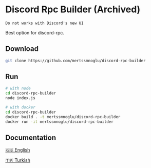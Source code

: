# Discord Rpc Builder (Archived)
`Do not works with Discord's new UI` 

Best option for discord-rpc.

## Download

```bash
git clone https://github.com/mertssmnoglu/discord-rpc-builder
```
## Run
```bash
# with node
cd discord-rpc-builder
node index.js

# with docker
cd discord-rpc-builder
docker build . -t mertssmnoglu/discord-rpc-builder
docker run -it mertssmnoglu/discord-rpc-builder
```

## Documentation

[🇬🇧 English](https://github.com/mertssmnoglu/discord-rpc-builder/tree/master/docs/english.md)

[🇹🇷 Turkish](https://github.com/mertssmnoglu/discord-rpc-builder/tree/master/docs/türkçe.md)